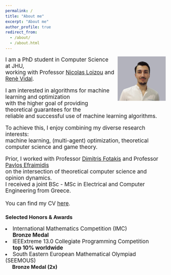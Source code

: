 ```yaml
---
permalink: /
title: "About me"
excerpt: "About me"
author_profile: true
redirect_from: 
  - /about/
  - /about.html
---
```

<p  style="font-size:17px;"><img src="../images/bio3.jpg" width="30%" style="margin-left: 10px; float:right; margin-bottom: 5px;">
<span style="font-size:17;">
I am a PhD student in Computer Science at JHU,<br> 
working with Professor <a href="https://nicolasloizou.github.io/"> Nicolas Loizou</a> and <a href="http://vision.jhu.edu/rvidal.html)"> Renè Vidal</a>.  
<br>
<p style="font-size:17px;">
I am interested in algorithms for machine learning and optimization <br>  
with the higher goal of providing theoretical guarantees for the <br>  
reliable and successful use of machine learning algorithms. 
</p>
</span>
<p style="font-size:17px;">
To achieve this, I enjoy combining my diverse research interests:   
<br>
machine learning, (multi-agent) optimization, theoretical computer science and game theory.
</p>
<p style="font-size:17px;">
Prior, I worked with Professor <a href="https://www.softlab.ntua.gr/~fotakis/"> Dimitris Fotakis</a> and Professor <a href="https://euclid.ee.duth.gr/"> Pavlos Efraimidis</a>  <br>
on the intersection of theoretical computer science and opinion dynamics.   
<br>
I received a joint BSc - MSc in Electrical and Computer Engineering from Greece.   
<br>
<br>
You can find my CV <a href="/images/Resume_Emmanouilidis_Konstantinos_a.pdf"> here</a>.
</p>
<h3>Selected Honors & Awards</h3>  
<li style="font-size:17px;">International Mathematics Competition (IMC)  
  <br> <span style="position: relative; left: +1.35em;"><b>Bronze Medal</b></span> 
</li>
<li style="font-size:17px;">IEEExtreme 13.0 Collegiate Programming Competition 
  <br> <span style="position: relative; left: +1.35em;"><b>top 10% worldwide</b></span>
</li> 
<li style="font-size:17px;">South Eastern European Mathematical Olympiad (SEEMOUS) 
<span style="position: relative; left: +1.35em;font-size:16px;"> <br><b>Bronze Medal (2x)</b></span>
</li> 


